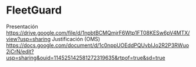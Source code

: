 # FleetGuard

Presentación https://drive.google.com/file/d/1npbtBCMQmjrF6Wtp1FT08KESw6pV4MTX/view?usp=sharing
Justificación (OMS) https://docs.google.com/document/d/1c0nppUOEddPQUvbIJo2R2P3RWuo2jCrN/edit?usp=sharing&ouid=114525142581272319635&rtpof=true&sd=true
